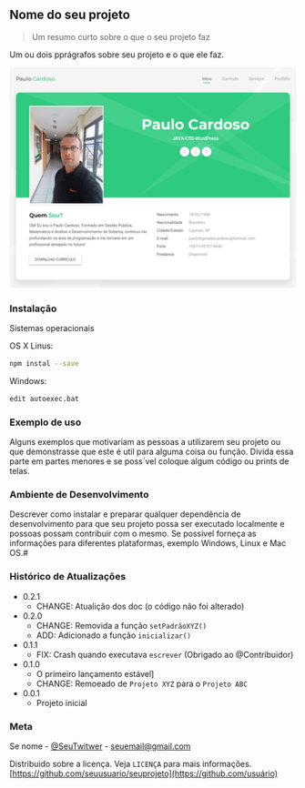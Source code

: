 ## Nome do seu projeto

> Um resumo curto sobre o que o seu projeto faz

Um ou dois pprágrafos sobre seu projeto e o que ele faz.

![](paulo.png )


### Instalação

Sistemas operacionais

OS X Linus:

```sh
npm instal --save
```

Windows:
```sh
edit autoexec.bat
```

### Exemplo de uso
Alguns exemplos que motivariam as pessoas a utilizarem seu projeto ou que demonstrasse que este é util para alguma coisa ou função. 
Divida essa parte em partes menores e se poss´vel coloque algum código ou prints de telas.

### Ambiente de Desenvolvimento
Descrever como instalar e preparar qualquer dependência de desenvolvimento para que seu projeto possa ser executado localmente e possoas possam contribuir com o mesmo.
Se possivel forneça  as informações para diferentes plataformas, exemplo Windows, Linux e Mac OS.#

### Histórico de Atualizações

* 0.2.1
    * CHANGE: Atualição dos doc (o código não foi alterado)
* 0.2.0
    * CHANGE: Removida a função `setPadrãoXYZ()`
    * ADD: Adicionado a função `inicializar()`
* 0.1.1
    * FIX: Crash quando executava `escrever` (Obrigado ao @Contribuidor)
* 0.1.0
    * O primeiro lançamento estável]
    * CHANGE: Remoeado de `Projeto XYZ` para o `Projeto ABC`
* 0.0.1
    * Projeto inicial

### Meta
Se nome - [@SeuTwitwer](https://twittwe.com/seuTwittwee) - seuemail@gmail.com

Distribuido sobre a licença. Veja `LICENÇA` para mais informações.
[https://github.com/seuusuario/seuprojeto](https://github.com/usuário)


